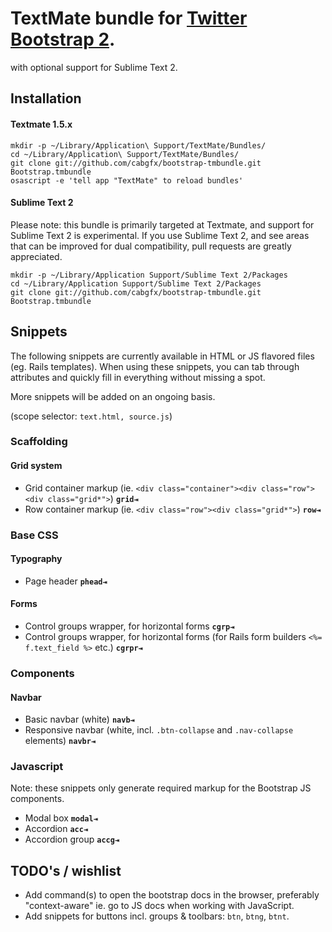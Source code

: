 # TextMate bundle for [Twitter Bootstrap 2](http://twitter.github.com/bootstrap).
with optional support for Sublime Text 2.

## Installation

#### Textmate 1.5.x

```
mkdir -p ~/Library/Application\ Support/TextMate/Bundles/
cd ~/Library/Application\ Support/TextMate/Bundles/
git clone git://github.com/cabgfx/bootstrap-tmbundle.git Bootstrap.tmbundle
osascript -e 'tell app "TextMate" to reload bundles'
```

#### Sublime Text 2
Please note: this bundle is primarily targeted at Textmate, and support for Sublime Text 2 is experimental.
If you use Sublime Text 2, and see areas that can be improved for dual compatibility, pull requests are greatly appreciated.

```
mkdir -p ~/Library/Application Support/Sublime Text 2/Packages
cd ~/Library/Application Support/Sublime Text 2/Packages
git clone git://github.com/cabgfx/bootstrap-tmbundle.git Bootstrap.tmbundle
```

## Snippets

The following snippets are currently available in HTML or JS flavored files (eg. Rails templates).
When using these snippets, you can tab through attributes and quickly fill in everything without missing a spot.

More snippets will be added on an ongoing basis.

(scope selector: `text.html, source.js`)

### Scaffolding
#### Grid system
* Grid container markup (ie. `<div class="container"><div class="row"><div class="grid*">`) **`grid⇥`**
* Row container markup (ie. `<div class="row"><div class="grid*">`) **`row⇥`**

### Base CSS
#### Typography
* Page header **`phead⇥`**

#### Forms
* Control groups wrapper, for horizontal forms **`cgrp⇥`**
* Control groups wrapper, for horizontal forms (for Rails form builders `<%= f.text_field %>` etc.) **`cgrpr⇥`**

### Components
#### Navbar
* Basic navbar (white) **`navb⇥`**
* Responsive navbar (white, incl. `.btn-collapse` and `.nav-collapse` elements) **`navbr⇥`**

### Javascript

Note: these snippets only generate required markup for the Bootstrap JS components.

* Modal box **`modal⇥`**
* Accordion **`acc⇥`**
* Accordion group **`accg⇥`**

## TODO's / wishlist

* Add command(s) to open the bootstrap docs in the browser, preferably "context-aware" ie. go to JS docs when working with JavaScript.
* Add snippets for buttons incl. groups & toolbars: `btn`, `btng`, `btnt`.